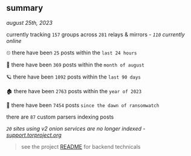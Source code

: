 
## summary
_august 25th, 2023_

currently tracking `157` groups across `281` relays & mirrors - _`110` currently online_

⏲ there have been `25` posts within the `last 24 hours`

🦈 there have been `369` posts within the `month of august`

🪐 there have been `1092` posts within the `last 90 days`

🏚 there have been `2763` posts within the `year of 2023`

🦕 there have been `7454` posts `since the dawn of ransomwatch`

there are `87` custom parsers indexing posts

_`20` sites using v2 onion services are no longer indexed - [support.torproject.org](https://support.torproject.org/onionservices/v2-deprecation/)_

> see the project [README](https://github.com/joshhighet/ransomwatch#ransomwatch--) for backend technicals
